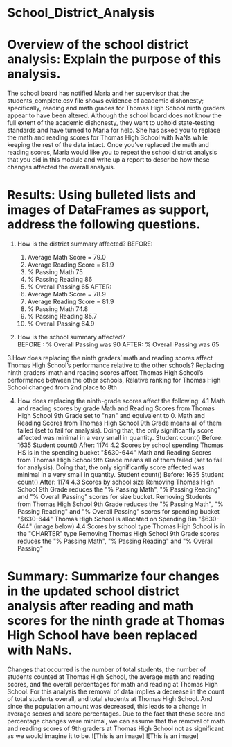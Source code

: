 # School_District_Analysis
# Overview of the school district analysis: Explain the purpose of this analysis.
 The school board has notified Maria and her supervisor that the students_complete.csv file shows evidence of academic dishonesty; specifically, reading and math grades for Thomas High School ninth graders appear to have been altered. Although the school board does not know the full extent of the academic dishonesty, they want to uphold state-testing standards and have turned to Maria for help. She has asked you to replace the math and reading scores for Thomas High School with NaNs while keeping the rest of the data intact. Once you’ve replaced the math and reading scores, Maria would like you to repeat the school district analysis that you did in this module and write up a report to describe how these changes affected the overall analysis.
 # Results: Using bulleted lists and images of DataFrames as support, address the following questions.
 1. How is the district summary affected?
  BEFORE:
    1) Average Math Score = 79.0
    2) Average Reading Score = 81.9
    3) % Passing Math 75
    4) % Passing Reading 86
    5) % Overall Passing 65
  AFTER:
    1) Average Math Score = 78.9
    2) Average Reading Score = 81.9
    3) % Passing Math 74.8
    4) % Passing Reading 85.7
    5) % Overall Passing 64.9
  
2. How is the school summary affected?  
BEFORE : % Overall Passing was 90
AFTER: % Overall Passing was 65

3.How does replacing the ninth graders’ math and reading scores affect Thomas High School’s performance relative to the other schools?
    Replacing ninth graders’ math and reading scores affect Thomas High School’s performance between the other schools, Relative ranking for Thomas High School changed from 2nd place to 8th 

4. How does replacing the ninth-grade scores affect the following:
    4.1 Math and reading scores by grade
          Math and Reading Scores from Thomas High School 9th Grade set to "nan" and equivalent to 0.
          Math and Reading Scores from Thomas High School 9th Grade means all of them failed (set to fail for analysis).
          Doing that, the only significantly score affected was minimal in a very small in quantity.
          Student count() Before: 1635
          Student count() After: 1174
    4.2 Scores by school spending
          Thomas HS is in the spending bucket "$630-644"
          Math and Reading Scores from Thomas High School 9th Grade means all of them failed (set to fail for analysis).
          Doing that, the only significantly score affected was minimal in a very small in quantity.
          Student count() Before: 1635
          Student count() After: 1174
    4.3 Scores by school size
          Removing Thomas High School 9th Grade reduces the "% Passing Math", "% Passing Reading" and "% Overall Passing" scores for size bucket.
          Removing Students from Thomas High School 9th Grade reduces the "% Passing Math", "% Passing Reading" and "% Overall Passing" scores for spending bucket "$630-644"
          Thomas High School is allocated on Spending Bin "$630-644" (image below)
    4.4 Scores by school type
          Thomas High School is in the "CHARTER" type
          Removing Thomas High School 9th Grade scores reduces the "% Passing Math", "% Passing Reading" and "% Overall Passing"
          
          
# Summary: Summarize four changes in the updated school district analysis after reading and math scores for the ninth grade at Thomas High School have been replaced with NaNs.
 Changes that occurred is the number of total students, the number of students counted at Thomas High School, the average math and reading scores, and the overall percentages for math and reading at Thomas High School. For this analysis the removal of data implies a decrease in the count of total students overall, and total students at Thomas High School. And since the population amount was decreased, this leads to a change in average scores and score percentages. Due to the fact that these score and percentage changes were minimal, we can assume that the removal of math and reading scores of 9th graders at Thomas High School not as significant as we would imagine it to be.
 ![This is an image]
 ![This is an image]
